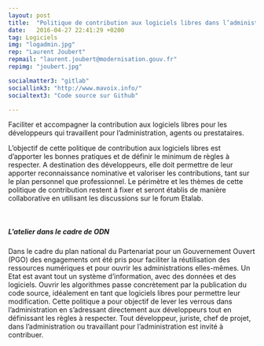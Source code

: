 ```yaml
---
layout: post
title:  "Politique de contribution aux logiciels libres dans l’administration"
date:   2016-04-27 22:41:29 +0200
tag: Logiciels
img: "logadmin.jpg"
rep: "Laurent Joubert"
repmail: "laurent.joubert@modernisation.gouv.fr"
repimg: "joubert.jpg"

socialmatter3: "gitlab"
sociallink3: "http://www.mavoix.info/"
socialtext3: "Code source sur Github"

---
```


Faciliter et accompagner la contribution aux logiciels libres pour les développeurs qui travaillent pour l’administration, agents ou prestataires.


L’objectif de cette politique de contribution aux logiciels libres est d’apporter les bonnes pratiques et de définir le minimum de règles à respecter. A destination des développeurs, elle doit permettre de leur apporter reconnaissance nominative et valoriser les contributions, tant sur le plan personnel que professionnel. Le périmètre et les thèmes de cette politique de contribution restent à fixer et seront établis de manière collaborative en utilisant les discussions sur le forum Etalab.

<br>

##### L'atelier dans le cadre de ODN

Dans le cadre du plan national du Partenariat pour un Gouvernement Ouvert (PGO) des engagements ont été pris pour faciliter la réutilisation des ressources numériques et pour ouvrir les administrations elles-mêmes. Un Etat est avant tout un système d’information, avec des données et des logiciels. Ouvrir les algorithmes passe concrètement par la publication du code source, idéalement en tant que logiciels libres pour permettre leur modification. Cette politique a pour objectif de lever les verrous dans l’administration en s’adressant directement aux développeurs tout en définissant les règles à respecter. Tout développeur, juriste, chef de projet, dans l’administration ou travaillant pour l’administration est invité à contribuer.
